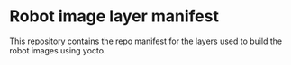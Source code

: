 Robot image layer manifest
==========================

This repository contains the repo manifest for the layers used to build the robot images using yocto.

